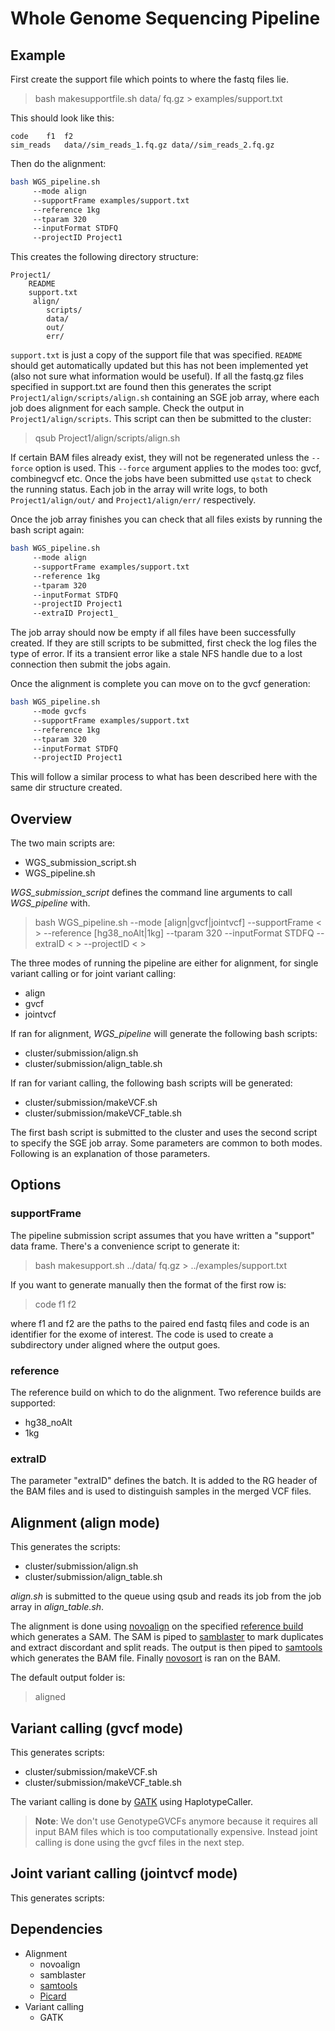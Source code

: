 

# Whole Genome Sequencing Pipeline

## Example

First create the support file which points to where the fastq files lie.
> bash makesupportfile.sh  data/ fq.gz > examples/support.txt

This should look like this:

```
code	f1	f2
sim_reads	data//sim_reads_1.fq.gz	data//sim_reads_2.fq.gz
```

Then do the alignment:

```bash
bash WGS_pipeline.sh 
     --mode align
     --supportFrame examples/support.txt
     --reference 1kg
     --tparam 320
     --inputFormat STDFQ 
     --projectID Project1
```

This creates the following directory structure:
```
Project1/
    README
    support.txt
     align/
        scripts/
        data/
        out/
        err/
```
`support.txt` is just a copy of the support file that was specified.
`README` should get automatically updated but this has not been implemented yet (also not sure what information would be useful).
If all the fastq.gz files specified in support.txt are found then this generates the script `Project1/align/scripts/align.sh` containing an SGE job array, where each job does alignment for each sample.
Check the output in `Project1/align/scripts`.
This script can then be submitted to the cluster:

> qsub Project1/align/scripts/align.sh

If certain BAM files already exist, they will not be regenerated unless the `--force` option is used.  This `--force` argument applies to the modes too: gvcf, combinegvcf etc.
Once the jobs have been submitted use `qstat` to check the running status.
Each job in the array will write logs, to both `Project1/align/out/` and `Project1/align/err/` respectively.

Once the job array finishes you can check that all files exists by running the bash script again:

```bash
bash WGS_pipeline.sh 
     --mode align
     --supportFrame examples/support.txt
     --reference 1kg
     --tparam 320
     --inputFormat STDFQ 
     --projectID Project1
     --extraID Project1_
```
The job array should now be empty if all files have been successfully created.
If they are still scripts to be submitted, first check the log files the type of error.
If its a transient error like a stale NFS handle due to a lost connection then submit the jobs again.

Once the alignment is complete you can move on to the gvcf generation:
```bash
bash WGS_pipeline.sh 
     --mode gvcfs
     --supportFrame examples/support.txt
     --reference 1kg
     --tparam 320
     --inputFormat STDFQ 
     --projectID Project1
```
This will follow a similar process to what has been described here with the same dir structure created.


## Overview

The two main scripts are:
- WGS_submission_script.sh
- WGS_pipeline.sh

*WGS_submission_script* defines the command line arguments to call
*WGS_pipeline*
with.


> bash WGS_pipeline.sh 
     --mode [align|gvcf|jointvcf]
     --supportFrame < >
     --reference [hg38_noAlt|1kg]
     --tparam 320
     --inputFormat STDFQ 
     --extraID < >
     --projectID < >


The three modes of running the pipeline are either for alignment, for single variant calling or for joint variant calling:
- align
- gvcf
- jointvcf

If ran for alignment, *WGS_pipeline* will generate the following bash
scripts:

- cluster/submission/align.sh
- cluster/submission/align_table.sh

If ran for variant calling, the following bash scripts will be generated:

- cluster/submission/makeVCF.sh
- cluster/submission/makeVCF_table.sh

The first bash script is submitted to the cluster and uses the second script to specify the SGE job array.
Some parameters are common to both modes.
Following is an explanation of those parameters.

## Options

### supportFrame

The pipeline submission script assumes that you have written a "support" data frame.
There's a convenience script to generate it:

> bash makesupport.sh  ../data/ fq.gz > ../examples/support.txt

If you want to generate manually then the format of the first row is:

> code f1 f2 

where f1 and f2 are the paths to the paired end fastq files and code is an identifier for the exome of interest.
The code is used to create a subdirectory under aligned where the output goes.

### reference

The reference build on which to do the alignment.
Two reference builds are supported:
- hg38_noAlt
- 1kg

### extraID

The parameter "extraID" defines the batch.
It is added to the RG header of the BAM files and is used to distinguish samples in the merged VCF files.


## Alignment (align mode)

This generates the scripts:
 - cluster/submission/align.sh
 - cluster/submission/align_table.sh
 
*align.sh* is submitted to the queue using qsub and reads its job from the job array in *align_table.sh*.

The alignment is done using [novoalign](http://www.novocraft.com/main/page.php?s=novoalign) on the specified [reference build](reference) which generates a SAM.
The SAM is piped to [samblaster](https://github.com/GregoryFaust/samblaster) to mark duplicates and extract discordant and split reads.
The output is then piped to [samtools]() which generates the BAM file.
Finally [novosort]() is ran on the BAM.

The default output folder is:
> aligned

## Variant calling (gvcf mode)

This generates scripts:
- cluster/submission/makeVCF.sh
- cluster/submission/makeVCF_table.sh

The variant calling is done by [GATK](http://www.broadinstitute.org/partnerships/education/broade/best-practices-variant-calling-gatk) using HaplotypeCaller.

> **Note**: We don't use GenotypeGVCFs anymore because it requires all input BAM files which is too computationally expensive.  Instead joint calling is done using the gvcf files in the next step.

## Joint variant calling (jointvcf mode)

This generates scripts:


## Dependencies

- Alignment
  - novoalign
  - samblaster
  - [samtools]()
  - [Picard]()
- Variant calling
  - GATK


